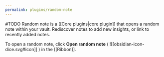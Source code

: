 ```yaml
---
permalink: plugins/random-note
---
```

#TODO
Random note is a [[Core plugins|core plugin]] that opens a random note within your vault. Rediscover notes to add new insights, or link to recently added notes.

To open a random note, click **Open random note** ( ![[obsidian-icon-dice.svg#icon]] ) in the [[Ribbon]].